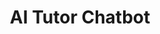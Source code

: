---
title: AI Tutor Chatbot
emoji: 🌍
colorFrom: gray
colorTo: pink
sdk: gradio
sdk_version: 4.19.1
app_file: app.py
pinned: false
---